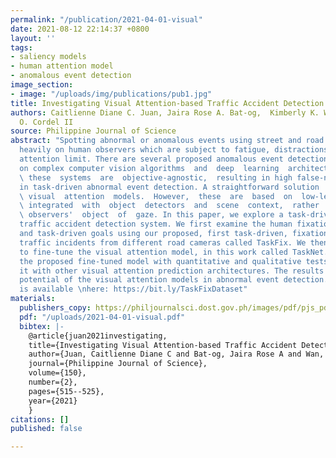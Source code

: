 ```yaml
---
permalink: "/publication/2021-04-01-visual"
date: 2021-08-12 22:14:37 +0800
layout: ''
tags:
- saliency models
- human attention model
- anomalous event detection
image_section:
- image: "/uploads/img/publications/pub1.jpg"
title: Investigating Visual Attention-based Traffic Accident Detection Model
authors: Caitlienne Diane C. Juan, Jaira Rose A. Bat-og,  Kimberly K. Wan, and Macario
  O. Cordel II
source: Philippine Journal of Science
abstract: "Spotting abnormal or anomalous events using street and road cameras relies
  heavily on human observers which are subject to fatigue, distractions, and simultaneous
  attention limit. There are several proposed anomalous event detection systems based
  on complex computer vision algorithms  and  deep  learning  architectures.  However,
  \ these  systems  are  objective-agnostic,  resulting in high false-negative cases
  in task-driven abnormal event detection. A straightforward solution  is  to  use
  \ visual  attention  models.  However,  these  are  based  on  low-level  features
  \ integrated  with  object  detectors  and  scene  context,  rather  than  on  the
  \ observers'  object  of  gaze. In this paper, we explore a task-driven visual attention-based
  traffic accident detection system. We first examine the human fixations in free-viewing
  and task-driven goals using our proposed, first task-driven, fixation dataset of
  traffic incidents from different road cameras called TaskFix. We then used TaskFix
  to fine-tune the visual attention model, in this work called TaskNet. We evaluated
  the proposed fine-tuned model with quantitative and qualitative tests and compared
  it with other visual attention prediction architectures. The results indicate the
  potential of the visual attention models in abnormal event detection. The dataset
  is available \nhere: https://bit.ly/TaskFixDataset"
materials:
  publishers_copy: https://philjournalsci.dost.gov.ph/images/pdf/pjs_pdf/vol150no2/investigating_visual_attention-based_traffic_accident_detection_model_.pdf
  pdf: "/uploads/2021-04-01-visual.pdf"
  bibtex: |-
    @article{juan2021investigating,
    title={Investigating Visual Attention-based Traffic Accident Detection Model},
    author={Juan, Caitlienne Diane C and Bat-og, Jaira Rose A and Wan, Kimberly K and II, Macario O Cordel},
    journal={Philippine Journal of Science},
    volume={150},
    number={2},
    pages={515--525},
    year={2021}
    }
citations: []
published: false

---
```

